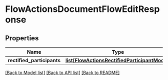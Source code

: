 # FlowActionsDocumentFlowEditResponse

## Properties
Name | Type | Description | Notes
------------ | ------------- | ------------- | -------------
**rectified_participants** | [**list[FlowActionsRectifiedParticipantModel]**](FlowActionsRectifiedParticipantModel.md) |  | [optional] 

[[Back to Model list]](../README.md#documentation-for-models) [[Back to API list]](../README.md#documentation-for-api-endpoints) [[Back to README]](../README.md)

